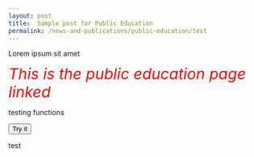 ```yaml
---
layout: post
title:  Sample post for Public Education
permalink: /news-and-publications/public-education/test
---
```

Lorem ipsum sit amet

<style>
  .TEST{
  
  color:Red;
  Font-size:30px;
  Font-style:italic;
  align:center;
  
  }
  </style>


<div><span class="TEST"> This is the public education page linked </span> </div>


<p>testing functions <p>
  
 <button onclick="myFunction()">Try it</button>

<label id="demo"></label>
<!--<p id="demo"></p>-->
<p> test </p>
<script> 
function myFunction() {
  var time = new Date().getHours();
  if (time < 20) {
    document.getElementById("demo").innerHTML = "Good day";
  }
                     
}
</script>


